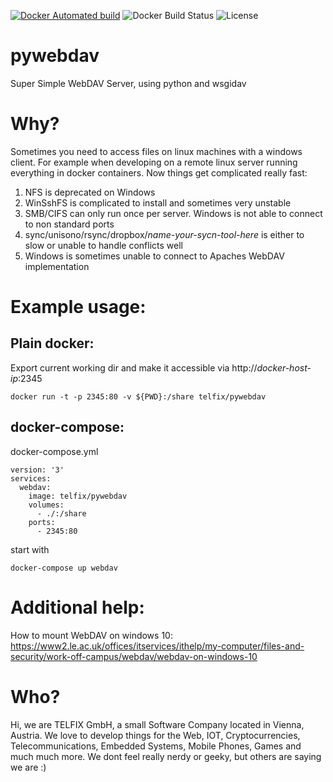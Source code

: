 [![Docker Automated build](https://img.shields.io/docker/automated/telfix/pywebdav.svg)](https://hub.docker.com/r/telfix/pywebdav/builds/) 
![Docker Build Status](https://img.shields.io/docker/build/telfix/pywebdav.svg)
![License](https://img.shields.io/pypi/l/wsgidav.svg)

# pywebdav
Super Simple WebDAV Server, using python and wsgidav

# Why?
Sometimes you need to access files on linux machines with a windows client. For example when developing on a remote linux server running everything in docker containers. Now things get complicated really fast:
1. NFS is deprecated on Windows
2. WinSshFS is complicated to install and sometimes very unstable
3. SMB/CIFS can only run once per server. Windows is not able to connect to non standard ports
4. sync/unisono/rsync/dropbox/*name-your-sycn-tool-here* is either to slow or unable to handle conflicts well
5. Windows is sometimes unable to connect to Apaches WebDAV implementation

# Example usage:

## Plain docker:
Export current working dir and make it accessible via http://*docker-host-ip*:2345
```
docker run -t -p 2345:80 -v ${PWD}:/share telfix/pywebdav
```

## docker-compose:
docker-compose.yml
```
version: '3'
services:
  webdav:
    image: telfix/pywebdav
    volumes:
      - ./:/share
    ports:
      - 2345:80
```
start with
```
docker-compose up webdav
```

# Additional help:
How to mount WebDAV on windows 10: https://www2.le.ac.uk/offices/itservices/ithelp/my-computer/files-and-security/work-off-campus/webdav/webdav-on-windows-10

# Who?
Hi, we are TELFIX GmbH, a small Software Company located in Vienna, Austria. We love to develop things for the Web, IOT, Cryptocurrencies, Telecommunications, Embedded Systems, Mobile Phones, Games and much much more. We dont feel really nerdy or geeky, but others are saying we are :)
